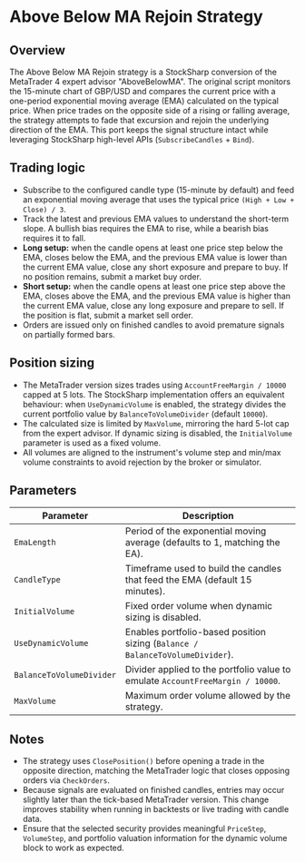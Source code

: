 # Above Below MA Rejoin Strategy

## Overview
The Above Below MA Rejoin strategy is a StockSharp conversion of the MetaTrader 4 expert advisor "AboveBelowMA". The original script monitors the 15-minute chart of GBP/USD and compares the current price with a one-period exponential moving average (EMA) calculated on the typical price. When price trades on the opposite side of a rising or falling average, the strategy attempts to fade that excursion and rejoin the underlying direction of the EMA. This port keeps the signal structure intact while leveraging StockSharp high-level APIs (`SubscribeCandles` + `Bind`).

## Trading logic
- Subscribe to the configured candle type (15-minute by default) and feed an exponential moving average that uses the typical price `(High + Low + Close) / 3`.
- Track the latest and previous EMA values to understand the short-term slope. A bullish bias requires the EMA to rise, while a bearish bias requires it to fall.
- **Long setup:** when the candle opens at least one price step below the EMA, closes below the EMA, and the previous EMA value is lower than the current EMA value, close any short exposure and prepare to buy. If no position remains, submit a market buy order.
- **Short setup:** when the candle opens at least one price step above the EMA, closes above the EMA, and the previous EMA value is higher than the current EMA value, close any long exposure and prepare to sell. If the position is flat, submit a market sell order.
- Orders are issued only on finished candles to avoid premature signals on partially formed bars.

## Position sizing
- The MetaTrader version sizes trades using `AccountFreeMargin / 10000` capped at 5 lots. The StockSharp implementation offers an equivalent behaviour: when `UseDynamicVolume` is enabled, the strategy divides the current portfolio value by `BalanceToVolumeDivider` (default `10000`).
- The calculated size is limited by `MaxVolume`, mirroring the hard 5-lot cap from the expert advisor. If dynamic sizing is disabled, the `InitialVolume` parameter is used as a fixed volume.
- All volumes are aligned to the instrument's volume step and min/max volume constraints to avoid rejection by the broker or simulator.

## Parameters
| Parameter | Description |
|-----------|-------------|
| `EmaLength` | Period of the exponential moving average (defaults to 1, matching the EA). |
| `CandleType` | Timeframe used to build the candles that feed the EMA (default 15 minutes). |
| `InitialVolume` | Fixed order volume when dynamic sizing is disabled. |
| `UseDynamicVolume` | Enables portfolio-based position sizing (`Balance / BalanceToVolumeDivider`). |
| `BalanceToVolumeDivider` | Divider applied to the portfolio value to emulate `AccountFreeMargin / 10000`. |
| `MaxVolume` | Maximum order volume allowed by the strategy. |

## Notes
- The strategy uses `ClosePosition()` before opening a trade in the opposite direction, matching the MetaTrader logic that closes opposing orders via `CheckOrders`.
- Because signals are evaluated on finished candles, entries may occur slightly later than the tick-based MetaTrader version. This change improves stability when running in backtests or live trading with candle data.
- Ensure that the selected security provides meaningful `PriceStep`, `VolumeStep`, and portfolio valuation information for the dynamic volume block to work as expected.
